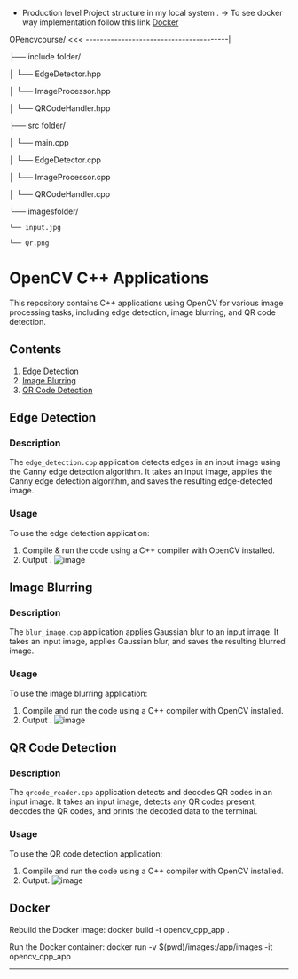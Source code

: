 * Production level Project structure in  my local system  .        -> To see docker way implementation follow this link  [Docker](#docker)
  
                                           
                                           
OPencvcourse/                     <<< ----------------------------------------|                                                   

├── include folder/

│   └── EdgeDetector.hpp

│   └── ImageProcessor.hpp

│   └── QRCodeHandler.hpp

├── src folder/

│   └── main.cpp

│   └── EdgeDetector.cpp

│   └── ImageProcessor.cpp

│   └── QRCodeHandler.cpp


└── imagesfolder/

    └── input.jpg
    
    └── Qr.png
  
    

# OpenCV C++ Applications

This repository contains C++ applications using OpenCV for various image processing tasks, including edge detection, image blurring, and QR code detection.

## Contents

1. [Edge Detection](#edge-detection)
2. [Image Blurring](#image-blurring)
3. [QR Code Detection](#qr-code-detection)

## Edge Detection

### Description
The `edge_detection.cpp` application detects edges in an input image using the Canny edge detection algorithm. It takes an input image, applies the Canny edge detection algorithm, and saves the resulting edge-detected image.

### Usage
To use the edge detection application:
1. Compile & run the code using a C++ compiler with OpenCV installed.
2. Output .
  ![image](https://github.com/Abhijit-Barik01/Abhijit-Barik01-Wobot-AI-OpenCV-C-assignment/assets/71961635/39a4a6ce-e518-4637-a080-67a306b790b4)


## Image Blurring

### Description
The `blur_image.cpp` application applies Gaussian blur to an input image. It takes an input image, applies Gaussian blur, and saves the resulting blurred image.

### Usage
To use the image blurring application:
1. Compile and run the code using a C++ compiler with OpenCV installed.
2. Output .
   ![image](https://github.com/Abhijit-Barik01/Abhijit-Barik01-Wobot-AI-OpenCV-C-assignment/assets/71961635/e0e77710-f3c9-4e10-97be-b71c84fc2f73)


## QR Code Detection

### Description
The `qrcode_reader.cpp` application detects and decodes QR codes in an input image. It takes an input image, detects any QR codes present, decodes the QR codes, and prints the decoded data to the terminal.

### Usage
To use the QR code detection application:
1. Compile and run the code using a C++ compiler with OpenCV installed.
2. Output.
 ![image](https://github.com/Abhijit-Barik01/Abhijit-Barik01-Wobot-AI-OpenCV-C-assignment/assets/71961635/faf16852-dc4b-403f-8d69-6630008ad30e)




## Docker
 Rebuild the Docker image:
 docker build -t opencv_cpp_app .
 
 Run the Docker container:
 docker run -v $(pwd)/images:/app/images -it opencv_cpp_app



---


